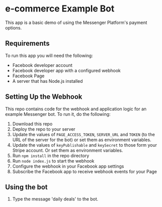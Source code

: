 # e-commerce Example Bot

This app is a basic demo of using the Messenger Platform's payment options.

## Requirements

To run this app you will need the following:

- Facebook developer account
- Facebook developer app with a configured webhook
- Facebook Page
- A server that has Node.js installed

## Setting Up the Webhook

This repo contains code for the webhook and application logic for an example Messenger bot. To run it, do the following:

1. Download this repo
2. Deploy the repo to your server
3. Update the values of `PAGE_ACCESS_TOKEN`, `SERVER_URL` and `TOKEN` (to the URL of the server for the bot) or set them as environment variables.
4. Update the values of `keyPublishable` and `keySecret` to those form your Stripe account. Or set them as environment variables.
5. Run `npm install` in the repo directory
6. Run `node index.js` to start the webhook
7. Configure the webhook in your Facebook app settings
8. Subscribe the Facebook app to receive webhook events for your Page

## Using the bot

1. Type the message 'daily deals' to the bot.